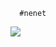       #nenet

![](https://cdn.jsdelivr.net/gh/santy-ramirez/assets@main/Screenshot_2021-03-14%20Document.png)
